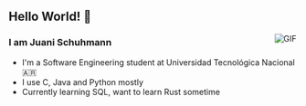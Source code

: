## Hello World! 👋

<img align="right" alt="GIF" src="https://imgur.com/gZNG8wn.gif"/>

### I am Juani Schuhmann
- I'm a Software Engineering student at Universidad Tecnológica Nacional :argentina:
- I use C, Java and Python mostly
- Currently learning SQL, want to learn Rust sometime

